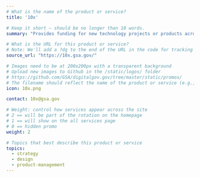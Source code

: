 ```yaml
---
# What is the name of the product or service?
title: '10x'

# Keep it short — should be no longer than 10 words.
summary: "Provides funding for new technology projects or products across government, from the TTS office of investments."

# What is the URL for this product or service?
# Note: We'll add a ?dg to the end of the URL in the code for tracking purposes
source_url: "https://10x.gsa.gov/"

# Images need to be at 200x200px with a transparent background
# Upload new images to Github in the /static/logos/ folder
# https://github.com/GSA/digitalgov.gov/tree/master/static/promos/
# The filename should reflect the name of the product or service (e.g., challenge-gov.png)
icon: 10x.png

contact: 10x@gsa.gov

# Weight: control how services appear across the site
# 2 == will be part of the rotation on the homepage
# 1 == will show on the all services page
# 0 == hidden promo
weight: 2

# Topics that best describe this product or service
topics:
  - strategy
  - design
  - product-management
---
```

